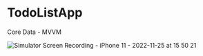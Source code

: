 # TodoListApp

Core Data - MVVM

![Simulator Screen Recording - iPhone 11 - 2022-11-25 at 15 50 21](https://user-images.githubusercontent.com/61151141/203989555-d6f7f87f-80f2-4fe9-9f4c-74f08c378d15.gif)
